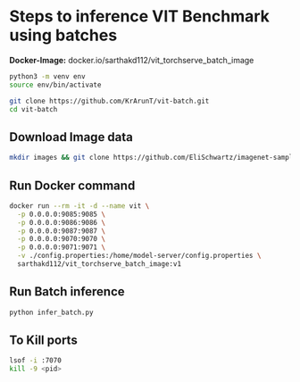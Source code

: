 
# Steps to inference VIT Benchmark using batches
**Docker-Image:** docker.io/sarthakd112/vit_torchserve_batch_image
```sh
python3 -m venv env
source env/bin/activate
```

```sh
git clone https://github.com/KrArunT/vit-batch.git 
cd vit-batch
```
## Download Image data
```sh
mkdir images && git clone https://github.com/EliSchwartz/imagenet-sample-images.git images
```

## Run Docker command

```sh
docker run --rm -it -d --name vit \
  -p 0.0.0.0:9085:9085 \
  -p 0.0.0.0:9086:9086 \
  -p 0.0.0.0:9087:9087 \
  -p 0.0.0.0:9070:9070 \
  -p 0.0.0.0:9071:9071 \
  -v ./config.properties:/home/model-server/config.properties \
  sarthakd112/vit_torchserve_batch_image:v1
```

## Run Batch inference
```sh
python infer_batch.py
```

## To Kill ports
```sh
lsof -i :7070
kill -9 <pid>
```
